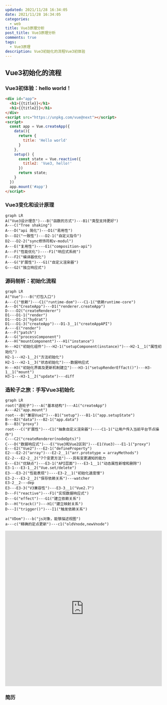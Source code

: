 ```yaml
---
updated: 2021/11/28 16:34:05
date: 2021/11/28 16:34:05
categories: 
  - web
title: Vue3原理分析
post_title: Vue3原理分析
comments: true
tags:
  - Vue3原理
description: Vue3初始化的流程Vue3初体验
---
```


## Vue3初始化的流程

### Vue3初体验：hello world！

```html
<div id="app">
  <h1>{{title}}</h1>
  <h1>{{title2}}</h1>
</div>
<script src="https://unpkg.com/vue@next"></script>
<script>
  const app = Vue.createApp({
    data(){
      return {
        title: 'Hello world'
      }
    },
    setup() {
      const state = Vue.reactive({
        title2: 'Vue3, hello!'
      })
      return state;
    }
  })
  app.mount('#app')
</script>
```

### Vue3变化和设计原理


```mermaid
graph LR
A("Vue3设计理念")---B("函数的方式")---B1("类型支持更好")
A---C("Tree shaking")
A---D("api 简化")---D1("易用性")
D---D2("一致性")---D2-1("自定义指令")
D2---D2-2("sync修饰符和v-modul")
A---E("复用性")----E1("composition-api")
A---F("性能优化")----F1("响应式系统")
F---F2("编译器优化")
A---G("扩展性")---G1("自定义渲染器")
G---G2("独立响应式")
```

### 源码刨析：初始化流程

```mermaid
graph LR
A("Vue")---B("打包入口")
A---C("依赖")---C1("runtime-dom")---C1-1("依赖runtime-core")
A---D("CreateApp")---D1("renderer.createApp")
D----D2("createRenderer")
D1---D1-1("render")
D1---D1-2("hydrat")
D1---D1-3("createApp")---D1-3__1("createAppAPI")
A----E("render")
A---F("patch")
A---G("processComponent")
A---H("mountComponent")---H1("instance")
H---H2("初始化组件")---H2-1("setupComponent(instance)")---H2-1__1("属性初始化")
H2-1---H2-1__2("方法初始化")
H2-1---H2-1__3("状态初始化")---数据响应式
H---H3("初始化界面及更新机制建立")---H3-1("setupRenderEffact()")---H3-1__1("mount")
H3-1---H3-1__2("update")---diff
```

### 造轮子之旅：手写Vue3初始化

```mermaid
graph LR
root("造轮子")---A("基本结构")---A1("createApp")
A---A2("app.mount")
root---B("兼容Vue2")---B1("setup")---B1-1("app.setupState")
B---B2("data")---B2-1("app.data")
B---B3("proxy")
root---C("扩展性")---C1("抽象自定义渲染器")----C1-1("让用户传入当前平台节点操作")
C---C2("createRenderer(nodeOpts)")
C---D("数据响应式")---E("Vue3和Vue2区别")---E1(Vue3)---E1-1("proxy")
E---E2("Vue2")---E2-1("defineProperty")
E2---E2-2("array")---E2-2__1("arr.prototype = arrayMethods")
E2-2---E2-2__2("7个变更方法")---具有变更通知的能力
E---E3("优缺点")---E3-1("API层面")---E3-1__1("动态属性新增和删除")
E3-1---E3-1__2("Vue.set/delete")
E3---E3-2("性能表现")----E3-2__1("初始化速度慢")
E3-2---E3-2__2("保存依赖关系")---watcher
E3-2__2---dep
E3---E3-3("V3兼容性")---E3-3__1("Vue2.7")
D---F("reactive")---F1("实现数据响应式")
D---G("effect")---G1("建立依赖关系")
D---H("track()")---H1("建立映射关系")
D---I("trigger()")---I1("触发依赖关系")

a("VDom")---b("js对象，能够描述视图")
a---c("精确的定点更新")---c1("oldVnode,newVnode")
```

<iframe height="500" style="width: 100%;" scrolling="no" title="Vue初始化流程" src="https://codepen.io/luokaibin/embed/KKXPvmq?default-tab=html%2Cresult&editable=true&theme-id=dark" frameborder="no" loading="lazy" allowtransparency="true" allowfullscreen="true">
  See the Pen <a href="https://codepen.io/luokaibin/pen/KKXPvmq">
  Vue初始化流程</a> by luokaibin (<a href="https://codepen.io/luokaibin">@luokaibin</a>)
  on <a href="https://codepen.io">CodePen</a>.
</iframe>

### 简历

